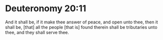 # Deuteronomy 20:11

And it shall be, if it make thee answer of peace, and open unto thee, then it shall be, [that] all the people [that is] found therein shall be tributaries unto thee, and they shall serve thee.